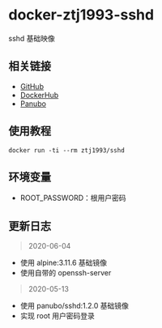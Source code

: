# docker-ztj1993-sshd

sshd 基础映像

## 相关链接
- [GitHub](https://github.com/ztj-docker/sshd)
- [DockerHub](https://hub.docker.com/r/ztj1993/sshd)
- [Panubo](https://github.com/panubo/docker-sshd)

## 使用教程
```
docker run -ti --rm ztj1993/sshd
```

## 环境变量
- ROOT_PASSWORD：根用户密码

## 更新日志

> 2020-06-04

- 使用 alpine:3.11.6 基础镜像
- 使用自带的 openssh-server

> 2020-05-13

- 使用 panubo/sshd:1.2.0 基础镜像
- 实现 root 用户密码登录
